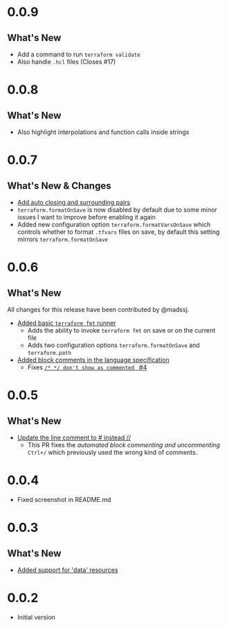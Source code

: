 0.0.9
=====

## What's New
- Add a command to run `terraform validate`
- Also handle `.hcl` files (Closes #17)

0.0.8
=====

## What's New
- Also highlight interpolations and function calls inside strings

0.0.7
=====

## What's New & Changes
- [Add auto closing and surrounding pairs](https://github.com/mauve/vscode-terraform/pull/10)
- `terraform.formatOnSave` is now disabled by default due to some minor
  issues I want to improve before enabling it again
- Added new configuration option `terraform.formatVarsOnSave` which
  controls whether to format `.tfvars` files on save, by default this
  setting mirrors `terraform.formatOnSave`

0.0.6
=====

## What's New
All changes for this release have been contributed by @madssj.

- [Added basic `terraform fmt` runner](https://github.com/mauve/vscode-terraform/pull/6)
  - Adds the ability to invoke `terraform fmt` on save or on the current file
  - Adds two configuration options `terraform.formatOnSave` and `terraform.path`
- [Added block comments in the language specification](https://github.com/mauve/vscode-terraform/pull/7)
  - Fixes [`/* */ don't show as commented ` #4](https://github.com/mauve/vscode-terraform/issues/4)

0.0.5
=====

## What's New
- [Update the line comment to # instead //](https://github.com/mauve/vscode-terraform/pull/1)
  - This PR fixes the _automated block commenting and uncommenting_ `Ctrl+/` which previously
    used the wrong kind of comments.

0.0.4
=====

- Fixed screenshot in README.md

0.0.3
=====

## What's New
- [Added support for 'data' resources](https://github.com/mauve/vscode-terraform/pull/2)

0.0.2
=====

- Initial version

